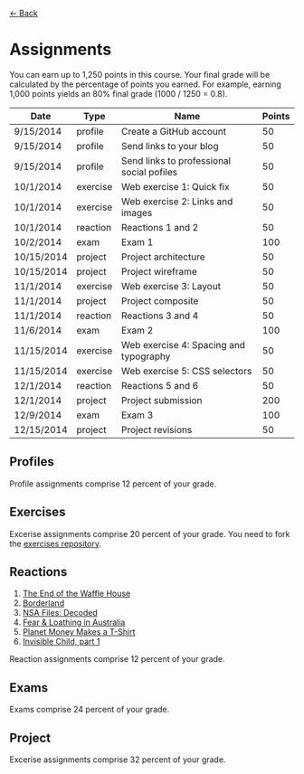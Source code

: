 [&larr; Back](README.md)

# Assignments

You can earn up to 1,250 points in this course. Your final grade will be calculated by the percentage of points you earned. For example, earning 1,000 points yields an 80% final grade (1000 / 1250 = 0.8).

| Date       | Type       | Name                                      | Points |
|------------|------------|-------------------------------------------|--------|
| 9/15/2014  | profile    | Create a GitHub account                   | 50     |
| 9/15/2014  | profile    | Send links to your blog                   | 50     |
| 9/15/2014  | profile    | Send links to professional social pofiles | 50     |
| 10/1/2014  | exercise   | Web exercise 1: Quick fix                 | 50     |
| 10/1/2014  | exercise   | Web exercise 2: Links and images          | 50     |
| 10/1/2014  | reaction   | Reactions 1 and 2                         | 50     |
| 10/2/2014  | exam       | Exam 1                                    | 100    |
| 10/15/2014 | project    | Project architecture                      | 50     |
| 10/15/2014 | project    | Project wireframe                         | 50     |
| 11/1/2014  | exercise   | Web exercise 3: Layout                    | 50     |
| 11/1/2014  | project    | Project composite                         | 50     |
| 11/1/2014  | reaction   | Reactions 3 and 4                         | 50     |
| 11/6/2014  | exam       | Exam 2                                    | 100    |
| 11/15/2014 | exercise   | Web exercise 4: Spacing and typography    | 50     |
| 11/15/2014 | exercise   | Web exercise 5: CSS selectors             | 50     |
| 12/1/2014  | reaction   | Reactions 5 and 6                         | 50     |
| 12/1/2014  | project    | Project submission                        | 200    |
| 12/9/2014  | exam       | Exam 3                                    | 100    |
| 12/15/2014 | project    | Project revisions                         | 50     |

## Profiles

Profile assignments comprise 12 percent of your grade.

## Exercises

Excerise assignments comprise 20 percent of your grade. You need to fork the [exercises repository](https://github.com/gotoplanb/mmc3260-f14-exercises).

## Reactions

1. [The End of the Waffle House](http://www.idsnews.com/article/2013/10/the-end-of-the-waffle-house?id=94816)
2. [Borderland](http://www.npr.org/series/291397809/borderland-dispatches-from-the-u-s-mexico-boundary)
3. [NSA Files: Decoded](http://www.theguardian.com/world/interactive/2013/nov/01/snowden-nsa-files-surveillance-revelations-decoded#section/1) 
4. [Fear & Loathing in Australia](http://oneicon.oakley.com/fear-and-loathing-in-australia/#intro)
5. [Planet Money Makes a T-Shirt](http://apps.npr.org/tshirt/#/title)
6. [Invisible Child, part 1](http://www.nytimes.com/projects/2013/invisible-child/#/?chapt=1)

Reaction assignments comprise 12 percent of your grade.

## Exams

Exams comprise 24 percent of your grade.

## Project

Excerise assignments comprise 32 percent of your grade.

